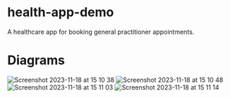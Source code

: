 # health-app-demo
A healthcare app for booking general practitioner appointments.
# Diagrams
![Screenshot 2023-11-18 at 15 10 38](https://github.com/doherty-labs/health-app-demo/assets/7571840/bb787349-72ed-422f-85a1-dc897e962cf8)
![Screenshot 2023-11-18 at 15 10 48](https://github.com/doherty-labs/health-app-demo/assets/7571840/89f0084a-24cd-42fc-8248-bf6863488d14)
![Screenshot 2023-11-18 at 15 11 03](https://github.com/doherty-labs/health-app-demo/assets/7571840/0b1094ef-310d-4fc7-b0c2-4fa2b36ebb92)
![Screenshot 2023-11-18 at 15 11 14](https://github.com/doherty-labs/health-app-demo/assets/7571840/ef4f77c4-673e-4fc1-b6f4-123c9bebdf0c)
